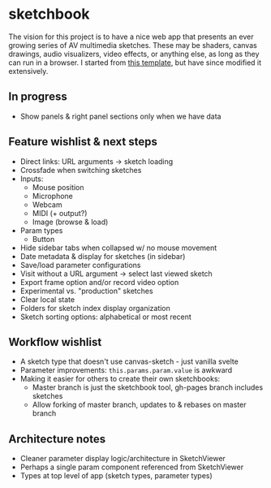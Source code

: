 # sketchbook

The vision for this project is to have a nice web app that presents an ever growing series of AV multimedia sketches. These may be shaders, canvas drawings, audio visualizers, video effects, or anything else, as long as they can run in a browser. I started from [this template](https://svelte.dev/repl/65d8e61777a44c77bf46eaa15b5f63dc?version=3.12.1), but have since modified it extensively. 

## In progress
* Show panels & right panel sections only when we have data

## Feature wishlist & next steps
* Direct links: URL arguments -> sketch loading
* Crossfade when switching sketches
* Inputs:
    * Mouse position
    * Microphone
    * Webcam
    * MIDI (+ output?)
    * Image (browse & load)
* Param types
    * Button
* Hide sidebar tabs when collapsed w/ no mouse movement
* Date metadata & display for sketches (in sidebar)
* Save/load parameter configurations
* Visit without a URL argument -> select last viewed sketch
* Export frame option and/or record video option
* Experimental vs. "production" sketches
* Clear local state
* Folders for sketch index display organization
* Sketch sorting options: alphabetical or most recent

## Workflow wishlist
* A sketch type that doesn't use canvas-sketch - just vanilla svelte
* Parameter improvements: `this.params.param.value` is awkward
* Making it easier for others to create their own sketchbooks:
    * Master branch is just the sketchbook tool, gh-pages branch includes sketches
    * Allow forking of master branch, updates to & rebases on master branch

## Architecture notes
* Cleaner parameter display logic/architecture in SketchViewer
* Perhaps a single param component referenced from SketchViewer
* Types at top level of app (sketch types, parameter types)
